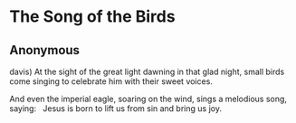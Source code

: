 # The Song of the Birds
## Anonymous
davis)
At the sight of
the great light dawning
in that glad night,
small birds come singing
to celebrate him
with their sweet voices.

And even the imperial
eagle, soaring on the wind,
sings a melodious song,
saying:   Jesus is born
to lift us from sin
and bring us joy.